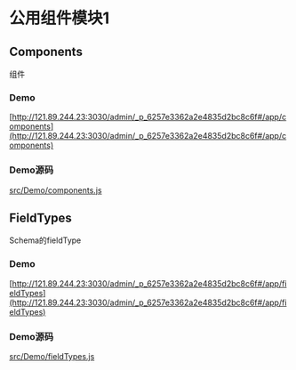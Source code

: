 # 公用组件模块1

## Components

组件

### Demo

[http://121.89.244.23:3030/admin/_p_6257e3362a2e4835d2bc8c6f#/app/components](http://121.89.244.23:3030/admin/_p_6257e3362a2e4835d2bc8c6f#/app/components)

### Demo源码

[src/Demo/components.js](src/Demo/components.js)

## FieldTypes

Schema的fieldType

### Demo

[http://121.89.244.23:3030/admin/_p_6257e3362a2e4835d2bc8c6f#/app/fieldTypes](http://121.89.244.23:3030/admin/_p_6257e3362a2e4835d2bc8c6f#/app/fieldTypes)

### Demo源码

[src/Demo/fieldTypes.js](src/Demo/fieldTypes.js)

